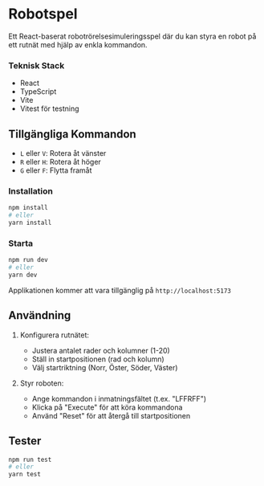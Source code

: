 # Robotspel

Ett React-baserat robotrörelsesimuleringsspel där du kan styra en robot på ett rutnät med hjälp av enkla kommandon.

### Teknisk Stack

- React
- TypeScript
- Vite
- Vitest för testning


## Tillgängliga Kommandon

- `L` eller `V`: Rotera åt vänster
- `R` eller `H`: Rotera åt höger
- `G` eller `F`: Flytta framåt


### Installation

```bash
npm install
# eller
yarn install
```

### Starta
```bash
npm run dev
# eller
yarn dev
```

Applikationen kommer att vara tillgänglig på `http://localhost:5173`

## Användning

1. Konfigurera rutnätet:
   - Justera antalet rader och kolumner (1-20)
   - Ställ in startpositionen (rad och kolumn)
   - Välj startriktning (Norr, Öster, Söder, Väster)

2. Styr roboten:
   - Ange kommandon i inmatningsfältet (t.ex. "LFFRFF")
   - Klicka på "Execute" för att köra kommandona
   - Använd "Reset" för att återgå till startpositionen

## Tester

```bash
npm run test
# eller
yarn test
```

